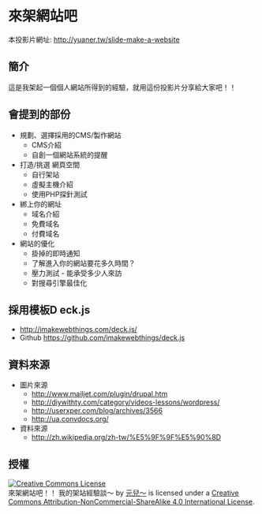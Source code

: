 來架網站吧
=================
本投影片網址: <http://yuaner.tw/slide-make-a-website>

## 簡介
這是我架起一個個人網站所得到的經驗，就用這份投影片分享給大家吧！！

## 會提到的部份
* 規劃、選擇採用的CMS/製作網站
    * CMS介紹
    * 自創一個網站系統的提醒
* 打造/挑選 網頁空間
    * 自行架站
    * 虛擬主機介紹
    * 使用PHP探針測試
* 綁上你的網址
    * 域名介紹
    * 免費域名
    * 付費域名
* 網站的優化
    * 掛掉的即時通知
    * 了解進入你的網站要花多久時間？
    * 壓力測試 - 能承受多少人來訪
    * 對搜尋引擎最佳化

## 採用模板D eck.js
* <http://imakewebthings.com/deck.js/>
* Github <https://github.com/imakewebthings/deck.js>

## 資料來源
* 圖片來源
    * <http://www.mailjet.com/plugin/drupal.htm>
    * <http://diywithty.com/category/videos-lessons/wordpress/>
    * <http://userxper.com/blog/archives/3566>
    * <http://ua.convdocs.org/>
* 資料來源
    * <http://zh.wikipedia.org/zh-tw/%E5%9F%9F%E5%90%8D>

## 授權
<a rel="license" href="http://creativecommons.org/licenses/by-nc-sa/4.0/"><img alt="Creative Commons License" style="border-width:0" src="http://i.creativecommons.org/l/by-nc-sa/4.0/88x31.png" /></a><br /><span xmlns:dct="http://purl.org/dc/terms/" property="dct:title">來架網站吧！！ 我的架站經驗談～</span> by <a xmlns:cc="http://creativecommons.org/ns#" href="http://yuaner.tw" property="cc:attributionName" rel="cc:attributionURL">元兒～</a> is licensed under a <a rel="license" href="http://creativecommons.org/licenses/by-nc-sa/4.0/">Creative Commons Attribution-NonCommercial-ShareAlike 4.0 International License</a>.
